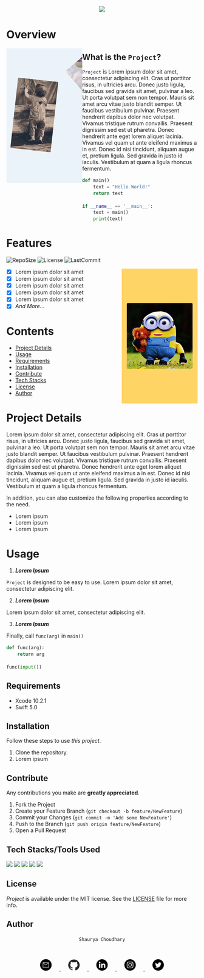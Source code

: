 <p align="center">
  <img src="https://github.com/shaurya-src/sudoku-solver/blob/main/Assets/Snaps/SUDO%20KU.png" width="500">
</p>

# Overview

<img src="https://github.com/shoheiyokoyama/Assets/blob/master/Gemini/demo-circle-rotation.gif" align="left">

## What is the `Project`?

`Project` is Lorem ipsum dolor sit amet, consectetur adipiscing elit. Cras ut porttitor risus, in ultricies arcu. Donec justo ligula, faucibus sed gravida sit
amet, pulvinar a leo. Ut porta volutpat sem non tempor. Mauris sit amet arcu vitae justo blandit semper. Ut faucibus vestibulum pulvinar.
Praesent hendrerit dapibus dolor nec volutpat. Vivamus tristique rutrum convallis. Praesent dignissim sed est ut pharetra. Donec
hendrerit ante eget lorem aliquet lacinia. Vivamus vel quam ut ante eleifend maximus a in est. Donec id nisi tincidunt, aliquam augue et,
pretium ligula. Sed gravida in justo id iaculis. Vestibulum at quam a ligula rhoncus fermentum.

```python
def main()
    text = "Hello World!"
    return text

if __name__ == '__main__':
    text = main()
    print(text)
```

# Features

![RepoSize](https://img.shields.io/github/repo-size/shaurya-src/sudoku-solver?logo=GitHub&style=flat-square)
![License](https://img.shields.io/github/license/shaurya-src/sudoku-solver?logo=GitLab&style=flat-square)
![LastCommit](https://img.shields.io/github/last-commit/shaurya-src/sudoku-solver?logo=Git&style=flat-square)

<img src="https://github.com/shoheiyokoyama/Assets/blob/master/Gemini/demo-yaw-rotation.gif" align="right">

- [x] Lorem ipsum dolor sit amet
- [x] Lorem ipsum dolor sit amet
- [x] Lorem ipsum dolor sit amet
- [x] Lorem ipsum dolor sit amet
- [x] Lorem ipsum dolor sit amet
- [x] *And More...*

# Contents

- [Project Details](#project-info)
- [Usage](#usage)
- [Requirements](#requirements)
- [Installation](#installation)
- [Contribute](#contri)
- [Tech Stacks](#tech)
- [License](#license)
- [Author](#author)

# <a name="project-info"> Project Details

Lorem ipsum dolor sit amet, consectetur adipiscing elit. Cras ut porttitor risus, in ultricies arcu. Donec justo ligula, faucibus sed gravida sit
amet, pulvinar a leo. Ut porta volutpat sem non tempor. Mauris sit amet arcu vitae justo blandit semper. Ut faucibus vestibulum pulvinar.
Praesent hendrerit dapibus dolor nec volutpat. Vivamus tristique rutrum convallis. Praesent dignissim sed est ut pharetra. Donec
hendrerit ante eget lorem aliquet lacinia. Vivamus vel quam ut ante eleifend maximus a in est. Donec id nisi tincidunt, aliquam augue et,
pretium ligula. Sed gravida in justo id iaculis. Vestibulum at quam a ligula rhoncus fermentum.

In addition, you can also customize the following properties according to the need.

- Lorem ipsum
- Lorem ipsum
- Lorem ipsum

# <a name="usage"> Usage

1. ***Lorem Ipsum***

`Project` is designed to be easy to use. Lorem ipsum dolor sit amet, consectetur adipiscing elit.

2. ***Lorem Ipsum***

Lorem ipsum dolor sit amet, consectetur adipiscing elit.

3. ***Lorem Ipsum***

Finally, call `func(arg)` in `main()`

```python
def func(arg):
    return arg

func(input())
```

## <a name="requirements"> Requirements

- Xcode 10.2.1
- Swift 5.0

## <a name="installation"> Installation

Follow these steps to use *this project*.

1. Clone the repository.
2. Lorem ipsum

## <a name="contri"> Contribute

Any contributions you make are **greatly appreciated**.

1. Fork the Project
2. Create your Feature Branch (`git checkout -b feature/NewFeature`)
3. Commit your Changes (`git commit -m 'Add some NewFeature'`)
4. Push to the Branch (`git push origin feature/NewFeature`)
5. Open a Pull Request

## <a name="tech"> Tech Stacks/Tools Used

<p align="left">
  <img src="https://img.shields.io/badge/Python-3.x-success?style=flat-square&logo=Python&logoColor=white">
  <img src="https://img.shields.io/badge/Editor-VS_Code-success?style=flat-square&logo=Visual-Studio-Code&logoColor=white&color=blue">
  <img src="https://img.shields.io/badge/Windows-10-success?style=flat-square&logo=Windows&logoColor=white">

  <img src="https://img.shields.io/badge/Library-TensorFlow-success?style=flat-square&logo=TensorFlow&logoColor=white">
  <img src="https://img.shields.io/badge/Library-Matplotlib-success?style=flat-square&logo=GraphQL&logoColor=white&color=purple">
</p>

## <a name="license"> License

*Project* is available under the MIT license. See the [LICENSE](https://github.com/shaurya-src/repo-template/blob/main/LICENSE) file for more info.

## <a name="author"> Author
<!---
```python
# Shaurya Choudhary
```
-->

<p align="center">
  <code> Shaurya Choudhary </code>
</p>
<!---
- [Gmail](mailto:shaurya.src@gmail.com)
- [GitHub](https://github.com/shoheiyokoyama)
- [LinkedIn](https://www.linkedin.com/in/shaurya-src/)
- [Instagram](https://www.instagram.com/shaurya_src/)
- [Twitter](https://twitter.com/shaurya_src)
-->

<br>

<p align="center">
  <a href="mailto:shaurya.src@gmail.com">
    <img src="https://github.com/shaurya-src/repo-template/blob/main/Assets/Logos/email.svg" width="30" height="30" hspace="20">
  </a>

  <a href="https://github.com/shaurya-src">
    <img src="https://github.com/shaurya-src/repo-template/blob/main/Assets/Logos/github.svg" width="30" height="30" hspace="20">
  </a>

  <a href="https://www.linkedin.com/in/shaurya-src/">
    <img src="https://github.com/shaurya-src/repo-template/blob/main/Assets/Logos/linkedin.svg" width="30" height="30" hspace="20">
  </a>

  <a href="https://www.instagram.com/shaurya_src/">
    <img src="https://github.com/shaurya-src/repo-template/blob/main/Assets/Logos/instagram.svg" width="30" height="30" hspace="20">
  </a>

  <a href="https://twitter.com/shaurya_src">
    <img src="https://github.com/shaurya-src/repo-template/blob/main/Assets/Logos/twitter.svg" width="30" height="30" hspace="20">
  </a>
</p>

<!--- BADGES -->

<!--- Dynamic Badges 

- Repo Size: https://img.shields.io/github/repo-size/shaurya-src/Web-Automation?logo=GitHub&style=flat-square

- Last Commit: https://img.shields.io/github/last-commit/shaurya-src/Web-Automation?logo=Git&style=flat-square

- License: https://img.shields.io/github/license/shaurya-src/Web-Automation?logo=GitLab&style=flat-square

-->

<!--- Tech Stacks

- Python3.x: https://img.shields.io/badge/Python-3.x-success?style=flat-square&logo=Python&logoColor=white 

- Jupyter Notebook: https://img.shields.io/badge/Notebook-Jupyter-success?style=flat-square&logo=Jupyter&logoColor=white 

-->

<!--- Python Libraries

- Pandas: https://img.shields.io/badge/Library-Pandas-success?style=flat-square&logo=Pandas&logoColor=white

- NumPy: https://img.shields.io/badge/Library-NumPy-success?style=flat-square&logo=NumPy&logoColor=white

- TensorFlow: https://img.shields.io/badge/Library-TensorFlow-success?style=flat-square&logo=TensorFlow&logoColor=white

- Keras: https://img.shields.io/badge/Library-Keras-success?style=flat-square&logo=Keras&logoColor=white

- Django: https://img.shields.io/badge/Library-Django-success?style=flat-square&logo=DJango&logoColor=white&color=orange

- Selenium: https://img.shields.io/badge/Library-Selemium-success?style=flat-square&logo=Sellfy&logoColor=white

- Matplotlib: https://img.shields.io/badge/Library-Matplotlib-success?style=flat-square&logo=GraphQL&logoColor=white&color=purple

-->

<!--- System

- Windows 10: https://img.shields.io/badge/Windows-10-success?style=flat-square&logo=Windows&logoColor=white

- Ubuntu: https://img.shields.io/badge/Linux-Ubuntu-success?style=flat-square&logo=Ubuntu&logoColor=white

- Kali: https://img.shields.io/badge/Linux-Kali-success?style=flat-square&logo=Arch-Linux&logoColor=white

- PyCharm: https://img.shields.io/badge/Editor-PyCharm-success?style=flat-square&logo=PyCharm&logoColor=white&color=blue

- VSC: https://img.shields.io/badge/Editor-VS_Code-success?style=flat-square&logo=Visual-Studio-Code&logoColor=white&color=blue

-->
